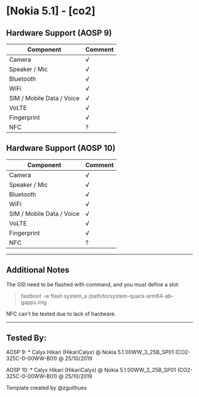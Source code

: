 # [Nokia 5.1] - [co2]

## Hardware Support (AOSP 9)

| Component                 |      Comment                                              |
|---------------------------|-----------------------------------------------------------|
| Camera                    | √                                                         |
| Speaker / Mic             | √                                                         |
| Bluetooth                 | √                                                         |
| WiFi                      | √                                                         |
| SIM / Mobile Data / Voice | √                                                         |
| VoLTE                     | √                                                         |
| Fingerprint               | √ |
| NFC                       | ?                                                         |

## Hardware Support (AOSP 10)

| Component                 |      Comment                                              |
|---------------------------|-----------------------------------------------------------|
| Camera                    | √                                                         |
| Speaker / Mic             | √                                                         |
| Bluetooth                 | √                                                         |
| WiFi                      | √                                                         |
| SIM / Mobile Data / Voice | √                                                         |
| VoLTE                     | √                                                         |
| Fingerprint               | √|
| NFC                       | ?                                                         |

***
## Additional Notes

The GSI need to be flashed with command, and you must define a slot:

> fastboot -w flash system_a /path/to/system-quack-arm64-ab-gapps.img

NFC can't be tested due to lack of hardware.

***


## Tested By:

AOSP 9: * Calyx Hikari (HikariCalyx) @ Nokia 5.1 00WW_3_25B_SP01 (CO2-325C-0-00WW-B01) @ 25/10/2019

AOSP 10: * Calyx Hikari (HikariCalyx) @ Nokia 5.1 00WW_3_25B_SP01 (CO2-325C-0-00WW-B01) @ 25/10/2019


Template created by @zguithues

